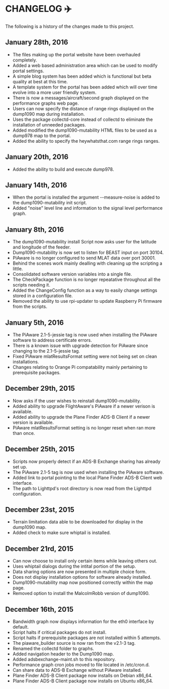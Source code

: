 # CHANGELOG :airplane:

The following is a history of the changes made to this project.

## January 28th, 2016

* The files making up the portal website have been overhauled completely.
* Added a web based administration area which can be used to modify portal settings.
* A simple blog system has been added which is functional but beta quality at best at this time.
* A template system for the portal has been added which will over time evolve into a more user friendly system.
* There is now a messages/aircraft/second graph displayed on the performance graphs web page.
* Users can now specify the distance of range rings displayed on the dump1090 map during installation.
* Uses the package collectd-core instead of collectd to eliminate the installation of unneeded packages.
* Added modified the dump1090-mutability HTML files to be used as a dump978 map to the portal.
* Added the ability to specify the heywhatsthat.com range rings ranges.

## January 20th, 2016

* Added the ability to build and execute dump978.

## January 14th, 2016

* When the portal is installed the argument --measure-noise is added to the dump1090-mutability init script.
* Added "noise" level line and information to the signal level performance graph.

## January 8th, 2016

* The dump1090-mutability install Script now asks user for the latitude and longitude of the feeder.
* Dump1090-mutability is now set to listen for BEAST input on port 30104.
* PiAware is no longer configured to send MLAT data over port 30001.
* Behind the scenes work mainly dealling with cleaning up the scripting a little.
* Consolidated software version variables into a single file.
* The CheckPackage function is no longer repeatative throughout all the scripts needing it.
* Added the ChangeConfig function as a way to easily change settings stored in a configuration file.
* Removed the ability to use rpi-updater to update Raspberry Pi firmware from the scripts.

## January 5th, 2016

* The PiAware 2.1-5-jessie tag is now used when installing the PiAware software to address certificate errors.
* There is a known issue with upgrade detection for PiAware since changing to the 2.1-5-jessie tag.
* Fixed PiAware mlatResultsFormat setting were not being set on clean installations.
* Changes relating to Orange Pi compatability mainly pertaining to prerequisite packages.

## December 29th, 2015

* Now asks if the user wishes to reinstall dump1090-mutability.
* Added ability to upgrade FlightAware's PiAware if a newer verison is available.
* Added ability to upgrade the Plane Finder ADS-B Client if a newer version is available.
* PiAware mlatResultsFormat setting is no longer reset when ran more than once.

## December 25th, 2015

* Scripts now properly detect if an ADS-B Exchange sharing has already set up.
* The PiAware 2.1-5 tag is now used when installing the PiAware software.
* Added link to portal pointing to the local Plane Finder ADS-B Client web interface.
* The path to Lighttpd's root directory is now read from the Lighttpd configuration.

## December 23st, 2015

* Terrain limitation data able to be downloaded for display in the dump1090 map.
* Added check to make sure whiptail is installed.

## December 21rd, 2015

* Can now choose to install only certain items while leaving others out.
* Uses whiptail dialogs during the intital portion of the setup.
* Data sharing options are now presented in multiple choice form.
* Does not display installation options for software already installed.
* Dump1090-mutability map now positioned correctly within the map page.
* Removed option to install the MalcolmRobb version of dump1090.

## December 16th, 2015

* Bandwidth graph now displays information for the eth0 interface by default.
* Script halts if critical packages do not install.
* Script halts if prerequisite packages are not installed within 5 attempts.
* The piaware_builder source is now ran from the v2.1-3 tag.
* Renamed the collectd folder to graphs.
* Added navigation header to the Dump1090 map.
* Added adsbexchange-maint.sh to this repository.
* Performance graph cron jobs moved to file located in /etc/cron.d.
* Can share data to ADS-B Exchange without PiAware installed.
* Plane Finder ADS-B Client package now installs on Debian x86_64.
* Plane Finder ADS-B Client package now installs on Ubuntu x86_64.
